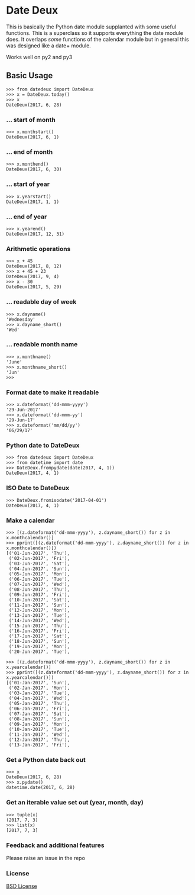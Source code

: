 # Date Deux
This is basically the Python date module supplanted with some useful functions. This is a superclass so it supports everything the date module does.
It overlaps *some* functions of the calendar module but in general this was designed like a date+ module.

Works well on py2 and py3

## Basic Usage

```
>>> from datedeux import DateDeux
>>> x = DateDeux.today()
>>> x
DateDeux(2017, 6, 28)
```

### ... start of month
```
>>> x.monthstart()
DateDeux(2017, 6, 1)
```

### ... end of month
```
>>> x.monthend()
DateDeux(2017, 6, 30)
```

### ... start of year

```
>>> x.yearstart()
DateDeux(2017, 1, 1)
```


### ... end of year

```
>>> x.yearend()
DateDeux(2017, 12, 31)
```

### Arithmetic operations

```
>>> x + 45
DateDeux(2017, 8, 12)
>>> x + 45 + 23
DateDeux(2017, 9, 4)
>>> x - 30
DateDeux(2017, 5, 29)
```

### ... readable day of week


```
>>> x.dayname()
'Wednesday'
>>> x.dayname_short()
'Wed'
```

### ... readable month name

```
>>> x.monthname()
'June'
>>> x.monthname_short()
'Jun'
>>> 
```

### Format date to make it readable

```
>>> x.dateformat('dd-mmm-yyyy')
'29-Jun-2017'
>>> x.dateformat('dd-mmm-yy')
'29-Jun-17'
>>> x.dateformat('mm/dd/yy')
'06/29/17'
```

### Python date to DateDeux

```
>>> from datedeux import DateDeux
>>> from datetime import date
>>> DateDeux.frompydate(date(2017, 4, 1))
DateDeux(2017, 4, 1)
```

### ISO Date to DateDeux

```
>>> DateDeux.fromisodate('2017-04-01')
DateDeux(2017, 4, 1)
```


### Make a calendar

```
>>> [(z.dateformat('dd-mmm-yyyy'), z.dayname_short()) for z in x.monthcalendar()]
>>> pprint([(z.dateformat('dd-mmm-yyyy'), z.dayname_short()) for z in x.monthcalendar()])
[('01-Jun-2017', 'Thu'),
 ('02-Jun-2017', 'Fri'),
 ('03-Jun-2017', 'Sat'),
 ('04-Jun-2017', 'Sun'),
 ('05-Jun-2017', 'Mon'),
 ('06-Jun-2017', 'Tue'),
 ('07-Jun-2017', 'Wed'),
 ('08-Jun-2017', 'Thu'),
 ('09-Jun-2017', 'Fri'),
 ('10-Jun-2017', 'Sat'),
 ('11-Jun-2017', 'Sun'),
 ('12-Jun-2017', 'Mon'),
 ('13-Jun-2017', 'Tue'),
 ('14-Jun-2017', 'Wed'),
 ('15-Jun-2017', 'Thu'),
 ('16-Jun-2017', 'Fri'),
 ('17-Jun-2017', 'Sat'),
 ('18-Jun-2017', 'Sun'),
 ('19-Jun-2017', 'Mon'),
 ('20-Jun-2017', 'Tue'),

>>> [(z.dateformat('dd-mmm-yyyy'), z.dayname_short()) for z in x.yearcalendar()]
>>> pprint([(z.dateformat('dd-mmm-yyyy'), z.dayname_short()) for z in x.yearcalendar()])
[('01-Jan-2017', 'Sun'),
 ('02-Jan-2017', 'Mon'),
 ('03-Jan-2017', 'Tue'),
 ('04-Jan-2017', 'Wed'),
 ('05-Jan-2017', 'Thu'),
 ('06-Jan-2017', 'Fri'),
 ('07-Jan-2017', 'Sat'),
 ('08-Jan-2017', 'Sun'),
 ('09-Jan-2017', 'Mon'),
 ('10-Jan-2017', 'Tue'),
 ('11-Jan-2017', 'Wed'),
 ('12-Jan-2017', 'Thu'),
 ('13-Jan-2017', 'Fri'),
```


### Get a Python date back out

```
>>> x
DateDeux(2017, 6, 28)
>>> x.pydate()
datetime.date(2017, 6, 28)
```

### Get an iterable value set out (year, month, day)

```
>>> tuple(x)
(2017, 7, 3)
>>> list(x)
[2017, 7, 3]
```

### Feedback and additional features
Please raise an issue in the repo

### License
[BSD License](https://opensource.org/licenses/BSD-3-Clause) 